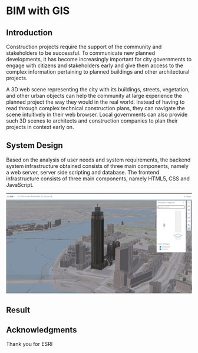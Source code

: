 # BIM with GIS

## Introduction

Construction projects require the support of the community and stakeholders to be successful. To communicate new planned developments, it has become increasingly important for city governments to engage with citizens and stakeholders early and give them access to the complex information pertaining to planned buildings and other architectural projects.

A 3D web scene representing the city with its buildings, streets, vegetation, and other urban objects can help the community at large experience the planned project the way they would in the real world. Instead of having to read through complex technical construction plans, they can navigate the scene intuitively in their web browser. Local governments can also provide such 3D scenes to architects and construction companies to plan their projects in context early on.

## System Design

Based on the analysis of user needs and system requirements, the backend system infrastructure obtained consists of three main components, namely a web server, server side scripting and database. The frontend infrastructure consists of three main components, namely HTML5, CSS and JavaScript.

![](https://github.com/ugadimas5/Portfolio-with-BIM/blob/master/Picture/View_1.jpg)

## Result

## Acknowledgments

Thank you for ESRI
